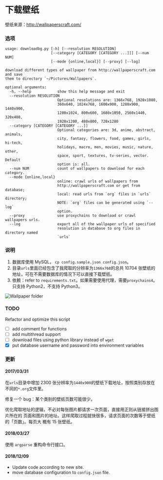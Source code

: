 下载壁纸
==========

壁纸来源：http://wallpaperscraft.com/

### 选项

``` shell
usage: downloadbg.py [-h] [--resolution RESOLUTION]
                     [--category [CATEGORY [CATEGORY ...]]] [--num NUM]
                     [--mode {online,local}] [--proxy] [--log]

download different types of wallpaper from http://wallpaperscraft.com and save
them to directory `~/Pictures/Wallpapers`.

optional arguments:
  -h, --help            show this help message and exit
  --resolution RESOLUTION
                        Optional resolutions are: 1366x768, 1920x1080,
                        360x640, 1024x768, 1600x900, 1280x900, 1440x900,
                        1280x1024, 800x600, 1680x1050, 2560x1440, 320x480,
                        1920x1200, 480x800, 720x1280
  --category [CATEGORY [CATEGORY ...]]
                        Optional categories are: 3d, anime, abstract, animals,
                        city, fantasy, flowers, food, games, girls, hi-tech,
                        holidays, macro, men, movies, music, nature, other,
                        space, sport, textures, tv-series, vector. Default
                        option is: all.
  --num NUM             count of wallpapers to download for each category.
  --mode {online,local}
                        online: crawl urls of wallpapers from
                        http://wallpaperscraft.com or get from database;
                        local: read urls from `org` files in `urls` directory;
                        NOTE: `org` files can be generated using `--log`
                        option.
  --proxy               use proxychains to download or crawl wallpapers urls.
  --log                 export all of the wallpaper urls of specified
                        resolution in database to org files in directory named
                        `urls`
```

### 说明

1. 数据库使用 MySQL， `cp config.sample.json config.json`。
2. 目录`urls`里面已经包含了我爬取的分辨率为`1366x768`的总共 10704 张壁纸的地址，可在不需要数据库的情况下可以直接下载壁纸。
3. 依赖：refer to `requirements.txt`。如果需要使用代理，需要`proxychains4`。只支持 Python2，不支持 Python3。

![Wallpaper folder](http://wstaw.org/m/2017/03/17/plasma-desktopqj1799.png)

### TODO

Refactor and optimize this script

- [ ] add comment for functions
- [ ] add multithread support
- [ ] download files using python library instead of `wget`
- [X] put database username and password into environment variables

### 更新

#### 2017/03/31

在`urls`目录中增加 2300 张分辨率为`1440x900`的壁纸下载地址，按照类别存放在不同的`*.org`文件里。

修复一个 bug：某个类别的壁纸页数可能很少。

优化爬取地址的逻辑，不必对每张图片都请求一次页面，直接用正则从链接拼出图片所在的
页面和图片的地址。这样爬取过程就快很多，请求页面的次数等于壁纸的「页数」。每页大
概有 15 张壁纸。

#### 2018/03/27

使用 `argparse` 重构命令行接口。

#### 2018/12/09

- Update code according to new site.
- move database configuration to `config.json` file.

